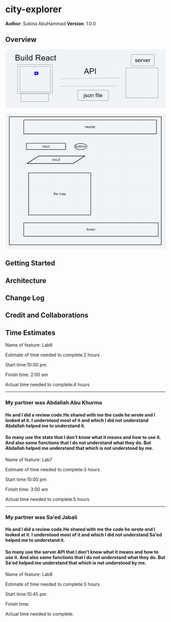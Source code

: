 # city-explorer

**Author**: Sukina AbuHammad
**Version**: 1.0.0 

## Overview

![Json.API](jsonFile.PNG)

![website wireFrame](theplanlab06.PNG)

## Getting Started
<!-- What are the steps that a user must take in order to build this app on their own machine and get it running? -->

## Architecture
<!-- Provide a detailed description of the application design. What technologies (languages, libraries, etc) you're using, and any other relevant design information. -->

## Change Log
<!-- Use this area to document the iterative changes made to your application as each feature is successfully implemented. Use time stamps. Here's an example:

01-01-2001 4:59pm - Application now has a fully-functional express server, with a GET route for the location resource. -->

## Credit and Collaborations
<!-- Give credit (and a link) to other people or resources that helped you build this application. -->


## Time Estimates
Name of feature: Lab6

Estimate of time needed to complete:2 hours

Start time:10:00 pm

Finish time: 2:00 am

Actual time needed to complete:4 hours

**************************************************************************************************************************
###  My partner was Abdallah Abu Khurma

#### He and I did a review code.He shared with me the code he wrote and I looked at it.  I understood most of it and which I did not understand  Abdallah  helped me to understand it.

#### So many use the state that I don't know what it means and how to use it. And also some functions that I do not understand what they do. But  Abdallah  helped me understand that which is not understood by me.

Name of feature: Lab7

Estimate of time needed to complete:3 hours

Start time:10:00 pm

Finish time: 3:00 am

Actual time needed to complete:5 hours

**************************************************************************************************************************
###  My partner was Sa'ed Jabali

#### He and I did a review code.He shared with me the code he wrote and I looked at it.  I understood most of it and which I did not understand Sa'ed  helped me to understand it.

#### So many use the server API  that I don't know what it means and how to use it. And also some functions that I do not understand what they do. But  Sa'ed  helped me understand that which is not understood by me.

Name of feature: Lab8

Estimate of time needed to complete:3 hours

Start time:10:45 pm

Finish time:

Actual time needed to complete: